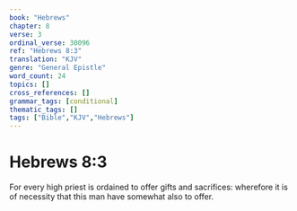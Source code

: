 ```yaml
---
book: "Hebrews"
chapter: 8
verse: 3
ordinal_verse: 30096
ref: "Hebrews 8:3"
translation: "KJV"
genre: "General Epistle"
word_count: 24
topics: []
cross_references: []
grammar_tags: [conditional]
thematic_tags: []
tags: ["Bible","KJV","Hebrews"]
---
```


# Hebrews 8:3

For every high priest is ordained to offer gifts and sacrifices: wherefore it is of necessity that this man have somewhat also to offer.
